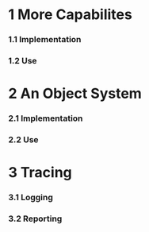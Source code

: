 <h1>1 More Capabilites</h1>

<h3>1.1 Implementation</h3>

<h3>1.2 Use</h3>

<h1>2 An Object System</h1>

<h3>2.1 Implementation</h3>

<h3>2.2 Use</h3>

<h1>3 Tracing</h1>

<h3>3.1 Logging</h3>

<h3>3.2 Reporting</h3>
